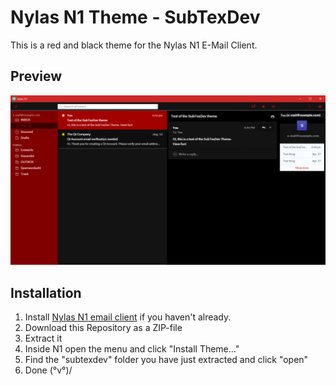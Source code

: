 # Nylas N1 Theme - SubTexDev
This is a red and black theme for the Nylas N1 E-Mail Client.
## Preview
![SubTexDev - theme preview](https://github.com/Shadave/Nylas-N1-Theme---SubTexDev/blob/master/screenshot.png "SubTexDev theme preview")
## Installation
1. Install [Nylas N1 email client](https://www.nylas.com/n1 "N1 page") if you haven't already.
2. Download this Repository as a ZIP-file
3. Extract it
4. Inside N1 open the menu and click "Install Theme..."
5. Find the "subtexdev" folder you have just extracted and click "open"
5. Done \(°v°)/
